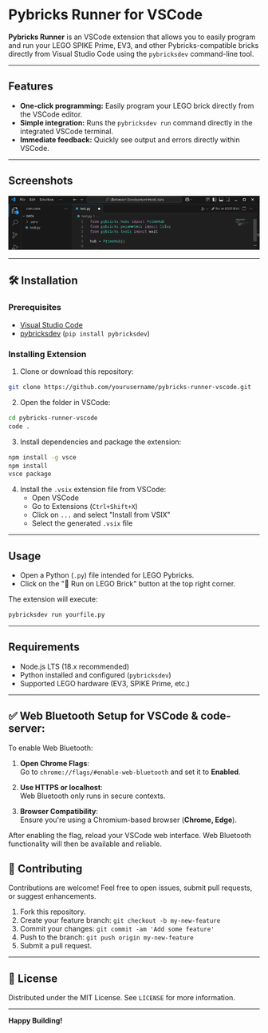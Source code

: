 
# Pybricks Runner for VSCode

**Pybricks Runner** is an VSCode extension that allows you to easily program and run your LEGO SPIKE Prime, EV3, and other Pybricks-compatible bricks directly from Visual Studio Code using the `pybricksdev` command-line tool.

---

## Features

- **One-click programming:** Easily program your LEGO brick directly from the VSCode editor.
- **Simple integration:** Runs the `pybricksdev run` command directly in the integrated VSCode terminal.
- **Immediate feedback:** Quickly see output and errors directly within VSCode.

---

## Screenshots

![screentshot showing the icon on the right activity bar](assets/screenshot.png)

---

## 🛠️ Installation

### Prerequisites

- [Visual Studio Code](https://code.visualstudio.com/)
- [pybricksdev](https://github.com/pybricks/pybricksdev) (`pip install pybricksdev`)

### Installing Extension

1. Clone or download this repository:

```bash
git clone https://github.com/yourusername/pybricks-runner-vscode.git
```

2. Open the folder in VSCode:

```bash
cd pybricks-runner-vscode
code .
```

3. Install dependencies and package the extension:

```bash
npm install -g vsce
npm install
vsce package
```

4. Install the `.vsix` extension file from VSCode:
   - Open VSCode
   - Go to Extensions (`Ctrl+Shift+X`)
   - Click on `...` and select "Install from VSIX"
   - Select the generated `.vsix` file

---

## Usage

- Open a Python (`.py`) file intended for LEGO Pybricks.
- Click on the "🚀 Run on LEGO Brick" button at the top right corner.

The extension will execute:
```bash
pybricksdev run yourfile.py
```

---

## Requirements

- Node.js LTS (18.x recommended)
- Python installed and configured (`pybricksdev`)
- Supported LEGO hardware (EV3, SPIKE Prime, etc.)

---

## ✅ Web Bluetooth Setup for VSCode & code-server:

To enable Web Bluetooth:

1. **Open Chrome Flags**:  
   Go to `chrome://flags/#enable-web-bluetooth` and set it to **Enabled**.

2. **Use HTTPS or localhost**:  
   Web Bluetooth only runs in secure contexts.

3. **Browser Compatibility**:  
   Ensure you're using a Chromium-based browser (**Chrome, Edge**).

After enabling the flag, reload your VSCode web interface. Web Bluetooth functionality will then be available and reliable.


## 🙌 Contributing

Contributions are welcome! Feel free to open issues, submit pull requests, or suggest enhancements.

1. Fork this repository.
2. Create your feature branch: `git checkout -b my-new-feature`
3. Commit your changes: `git commit -am 'Add some feature'`
4. Push to the branch: `git push origin my-new-feature`
5. Submit a pull request.

---

## 📜 License

Distributed under the MIT License. See `LICENSE` for more information.

---

**Happy Building!**